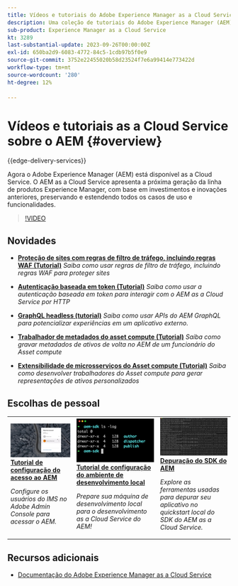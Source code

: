 ```yaml
---
title: Vídeos e tutoriais do Adobe Experience Manager as a Cloud Service
description: Uma coleção de tutoriais do Adobe Experience Manager (AEM) as a Cloud Service
sub-product: Experience Manager as a Cloud Service
kt: 3289
last-substantial-update: 2023-09-26T00:00:00Z
exl-id: 650ba2d9-6083-4772-84c5-1cdb97b5f0e9
source-git-commit: 3752e22455020b58d23524f7e6a99414e773422d
workflow-type: tm+mt
source-wordcount: '280'
ht-degree: 12%

---
```


# Vídeos e tutoriais as a Cloud Service sobre o AEM {#overview}

{{edge-delivery-services}}

Agora o Adobe Experience Manager (AEM) está disponível as a Cloud Service. O AEM as a Cloud Service apresenta a próxima geração da linha de produtos Experience Manager, com base em investimentos e inovações anteriores, preservando e estendendo todos os casos de uso e funcionalidades.

>[!VIDEO](https://video.tv.adobe.com/v/31085?quality=12&learn=on)

<div id="whats-new-section">

## Novidades

* **[Proteção de sites com regras de filtro de tráfego, incluindo regras WAF (Tutorial)](https://experienceleague.adobe.com/docs/experience-manager-learn/cloud-service/security/traffic-filter-and-waf-rules/overview.html)**
  *Saiba como usar regras de filtro de tráfego, incluindo regras WAF para proteger sites*

* **[Autenticação baseada em token (Tutorial)](https://experienceleague.adobe.com/docs/experience-manager-learn/getting-started-with-aem-headless/authentication/overview.html)**
  *Saiba como usar a autenticação baseada em token para interagir com o AEM as a Cloud Service por HTTP*

* **[GraphQL headless (tutorial)](https://experienceleague.adobe.com/docs/experience-manager-learn/getting-started-with-aem-headless/graphql/overview.html?lang=pt-BR)**
  *Saiba como usar APIs do AEM GraphQL para potencializar experiências em um aplicativo externo.*

* **[Trabalhador de metadados do asset compute (Tutorial)](./asset-compute/advanced/metadata.md)**
  *Saiba como gravar metadados de ativos de volta no AEM de um funcionário do Asset compute*

* **[Extensibilidade de microsserviços do Asset compute (Tutorial)](./asset-compute/overview.md)**
  *Saiba como desenvolver trabalhadores do Asset compute para gerar representações de ativos personalizados*

</div>

<div id="recs-overview-body-1"></div>
<div id="recs-overview-body-2"></div>
<div id="recs-overview-body-3"></div>
<div id="recs-overview-body-4"></div>
<div id="recs-overview-body-5"></div>
<div id="recs-overview-body-6"></div>

<div id="staff-picks-section">

## Escolhas de pessoal

<table>
   <td>
      <a href="./accessing/overview.md">
      <img alt="Configuração do acesso ao AEM as a Cloud Service" src="./assets/overview/staff-pick__accessing.png"/>
      </a>
      <div>
         <a href="./accessing/overview.md">
         <strong>Tutorial de configuração do acesso ao AEM</strong>
         </a>
      </div>
      <p>
         <em>Configure os usuários do IMS no Adobe Admin Console para acessar o AEM.</em>
      <p>
   </td>   
   <td>
      <a href="./local-development-environment/overview.md">
      <img alt="Tutorial de configuração do ambiente de desenvolvimento local" src="./assets/overview/staff-pick__local-development-environment-set-up.png"/>
      </a>
      <div>
         <a href="./local-development-environment/overview.md">
         <strong>Tutorial de configuração do ambiente de desenvolvimento local</strong>
         </a>
      </div>
      <p>
         <em>Prepare sua máquina de desenvolvimento local para o desenvolvimento as a Cloud Service do AEM!</em>
      <p>
   </td>   
   <td>
      <a href="./debugging/aem-sdk-local-quickstart/overview.md">
      <img alt="Depuração da inicialização rápida local do SDK do AEM" src="./assets/overview/staff-pick__debugging.png"/>
      </a>
      <div>
         <a href="./debugging/aem-sdk-local-quickstart/overview.md">
         <strong>Depuração do SDK do AEM</strong>
         </a>
      </div>
      <p>
         <em>Explore as ferramentas usadas para depurar seu aplicativo no quickstart local do SDK do AEM as a Cloud Service.</em>
      <p>
   </td>
</table>

</div>

## Recursos adicionais

* [Documentação do Adobe Experience Manager as a Cloud Service](https://experienceleague.adobe.com/docs/experience-manager-cloud-service/landing/home.html?lang=pt-BR)
